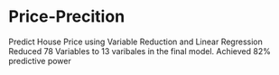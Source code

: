 # Price-Precition
Predict House Price using Variable Reduction and Linear Regression
Reduced 78 Variables to 13 varibales in the final model.
Achieved 82% predictive power
